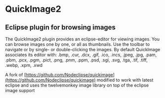 # QuickImage2
## Eclipse plugin for browsing images

The QuickImage2 plugin provides an eclipse-editor for viewing images. You can browse images one by one, or all as thumbnails.
Use the toolbar to navigate or by single- or double-clicking the images. By default QuickImage associates its editor with: .bmp, .cur, .dcx, .gif, .ico, .incs, .jpeg, .jpg, .pam, .pbm, .pcx, .pgm, .pict, .png, .pnm, .ppm, .psd, .sgi, .svg, .tga, .tif, .tiff, .webp, .xpm, .xwd

A fork of [https://github.com/Nodeclipse/quickimage](https://github.com/Nodeclipse/quickimage)
modified to work with latest eclipse and uses the twelvemonkey image library on top of the eclipse image support

